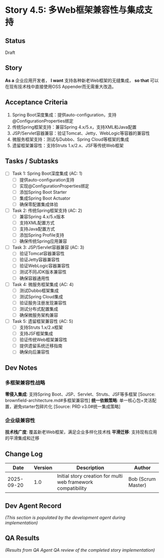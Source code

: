 # Story 4.5: 多Web框架兼容性与集成支持

## Status
Draft

## Story
**As a** 企业应用开发者，
**I want** 支持各种新老Web框架的无缝集成，
**so that** 可以在现有技术栈中直接使用OSS Appender而无需重大改造。

## Acceptance Criteria
1. Spring Boot深度集成：提供auto-configuration，支持@ConfigurationProperties绑定
2. 传统Spring框架支持：兼容Spring 4.x/5.x，支持XML和Java配置
3. JSP/Servlet容器兼容：验证Tomcat、Jetty、WebLogic等容器的兼容性
4. 微服务框架支持：测试与Dubbo、Spring Cloud等框架的集成
5. 遗留框架兼容性：支持Struts 1.x/2.x、JSF等传统Web框架

## Tasks / Subtasks

- [ ] Task 1: Spring Boot深度集成 (AC: 1)
  - [ ] 提供auto-configuration支持
  - [ ] 实现@ConfigurationProperties绑定
  - [ ] 添加Spring Boot Starter
  - [ ] 集成Spring Boot Actuator
  - [ ] 确保零配置集成体验

- [ ] Task 2: 传统Spring框架支持 (AC: 2)
  - [ ] 兼容Spring 4.x/5.x版本
  - [ ] 支持XML配置方式
  - [ ] 支持Java配置方式
  - [ ] 添加Spring Profile支持
  - [ ] 确保传统Spring应用兼容

- [ ] Task 3: JSP/Servlet容器兼容 (AC: 3)
  - [ ] 验证Tomcat容器兼容性
  - [ ] 验证Jetty容器兼容性
  - [ ] 验证WebLogic容器兼容性
  - [ ] 测试不同JDK版本兼容性
  - [ ] 确保容器通用性

- [ ] Task 4: 微服务框架集成 (AC: 4)
  - [ ] 测试Dubbo框架集成
  - [ ] 测试Spring Cloud集成
  - [ ] 验证服务注册发现兼容性
  - [ ] 测试分布式配置集成
  - [ ] 确保微服务架构兼容

- [ ] Task 5: 遗留框架兼容性 (AC: 5)
  - [ ] 支持Struts 1.x/2.x框架
  - [ ] 支持JSF框架集成
  - [ ] 验证传统Web框架兼容性
  - [ ] 提供遗留系统迁移指南
  - [ ] 确保向后兼容性

## Dev Notes

### 多框架兼容性战略
**零侵入集成**: 支持Spring Boot、JSP、Servlet、Struts、JSF等多框架 [Source: brownfield-architecture.md#多框架兼容性]
**统一依赖策略**: 单一核心包+灵活配置，避免starter包碎片化 [Source: PRD v3.0#统一集成策略]

### 企业级兼容性
**技术栈广度**: 覆盖新老Web框架，满足企业多样化技术栈
**平滑迁移**: 支持现有应用的平滑集成和迁移

## Change Log
| Date | Version | Description | Author |
|------|---------|-------------|--------|
| 2025-09-20 | 1.0 | Initial story creation for multi web framework compatibility | Bob (Scrum Master) |

## Dev Agent Record
_(This section is populated by the development agent during implementation)_

## QA Results
_(Results from QA Agent QA review of the completed story implementation)_